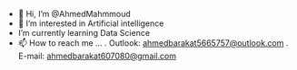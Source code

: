 - 👋 Hi, I’m @AhmedMahmmoud
- 👀 I’m interested in Artificial intelligence 
-  I’m currently learning Data Science 
- 📫 How to reach me ...
. Outlook: ahmedbarakat5665757@outlook.com
. E-mail: ahmedbarakat607080@gmail.com

<!---
AhmedMahmmoud/AhmedMahmmoud is a ✨ special ✨ repository because its `README.md` (this file) appears on your GitHub profile.
You can click the Preview link to take a look at your changes.
--->
